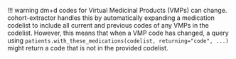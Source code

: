 !!! warning
    dm+d codes for Virtual Medicinal Products (VMPs) can change.
    cohort-extractor handles this by automatically expanding a medication codelist
    to include all current and previous codes of any VMPs in the codelist.
    However, this means that when a VMP code has changed, a query using
    `patients.with_these_medications(codelist, returning="code", ...)`
    might return a code that is not in the provided codelist.
